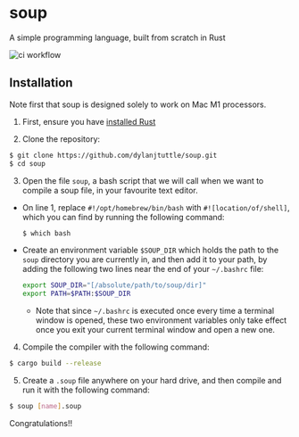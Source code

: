 # soup
A simple programming language, built from scratch in Rust

![ci workflow](https://github.com/dylanjtuttle/soup/actions/workflows/rust-ci.yml/badge.svg)

## Installation

Note first that soup is designed solely to work on Mac M1 processors.

1. First, ensure you have [installed Rust](https://www.rust-lang.org/tools/install)

2. Clone the repository:

```bash
$ git clone https://github.com/dylanjtuttle/soup.git
$ cd soup
```

3. Open the file `soup`, a bash script that we will call when we want to compile a soup file, in your favourite text editor.

- On line 1, replace `#!/opt/homebrew/bin/bash` with `#![location/of/shell]`, which you can find by running the following command:
    ```bash
    $ which bash
    ```

- Create an environment variable `$SOUP_DIR` which holds the path to the `soup` directory you are currently in, and then add it to your path, by adding the following two lines near the end of your `~/.bashrc` file:
    ```bash
    export SOUP_DIR="[/absolute/path/to/soup/dir]"
    export PATH=$PATH:$SOUP_DIR
    ```
    - Note that since `~/.bashrc` is executed once every time a terminal window is opened, these two environment variables only take effect once you exit your current terminal window and open a new one.

4. Compile the compiler with the following command:

```bash
$ cargo build --release
```

5. Create a `.soup` file anywhere on your hard drive, and then compile and run it with the following command:

```bash
$ soup [name].soup
```

Congratulations!!